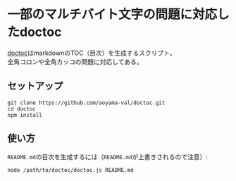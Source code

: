 # 一部のマルチバイト文字の問題に対応したdoctoc

[doctoc](https://github.com/thlorenz/doctoc)はmarkdownのTOC（目次）を生成するスクリプト。  
全角コロンや全角カッコの問題に対応してある。  


## セットアップ

```
git clone https://github.com/aoyama-val/doctoc.git
cd doctoc
npm install
```


## 使い方

`README.md`の目次を生成するには（`README.md`が上書きされるので注意）:

```
node /path/to/doctoc/doctoc.js README.md
```
